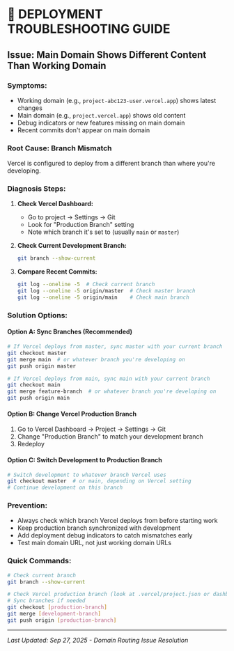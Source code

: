 # 🚨 DEPLOYMENT TROUBLESHOOTING GUIDE

## **Issue: Main Domain Shows Different Content Than Working Domain**

### **Symptoms:**
- Working domain (e.g., `project-abc123-user.vercel.app`) shows latest changes
- Main domain (e.g., `project.vercel.app`) shows old content
- Debug indicators or new features missing on main domain
- Recent commits don't appear on main domain

### **Root Cause: Branch Mismatch**
Vercel is configured to deploy from a different branch than where you're developing.

### **Diagnosis Steps:**
1. **Check Vercel Dashboard:**
   - Go to project → Settings → Git
   - Look for "Production Branch" setting
   - Note which branch it's set to (usually `main` or `master`)

2. **Check Current Development Branch:**
   ```bash
   git branch --show-current
   ```

3. **Compare Recent Commits:**
   ```bash
   git log --oneline -5  # Check current branch
   git log --oneline -5 origin/master  # Check master branch
   git log --oneline -5 origin/main    # Check main branch
   ```

### **Solution Options:**

#### **Option A: Sync Branches (Recommended)**
```bash
# If Vercel deploys from master, sync master with your current branch
git checkout master
git merge main  # or whatever branch you're developing on
git push origin master

# If Vercel deploys from main, sync main with your current branch
git checkout main
git merge feature-branch  # or whatever branch you're developing on
git push origin main
```

#### **Option B: Change Vercel Production Branch**
1. Go to Vercel Dashboard → Project → Settings → Git
2. Change "Production Branch" to match your development branch
3. Redeploy

#### **Option C: Switch Development to Production Branch**
```bash
# Switch development to whatever branch Vercel uses
git checkout master  # or main, depending on Vercel setting
# Continue development on this branch
```

### **Prevention:**
- Always check which branch Vercel deploys from before starting work
- Keep production branch synchronized with development
- Add deployment debug indicators to catch mismatches early
- Test main domain URL, not just working domain URLs

### **Quick Commands:**
```bash
# Check current branch
git branch --show-current

# Check Vercel production branch (look at .vercel/project.json or dashboard)
# Sync branches if needed
git checkout [production-branch]
git merge [development-branch]
git push origin [production-branch]
```

---
*Last Updated: Sep 27, 2025 - Domain Routing Issue Resolution*